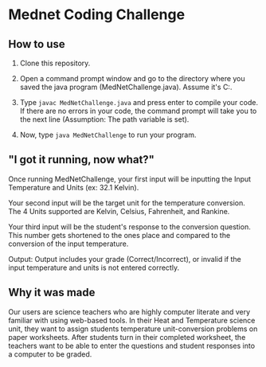 # Mednet Coding Challenge

## How to use
1) Clone this repository.

2) Open a command prompt window and go to the directory where you saved the java program (MedNetChallenge.java). Assume it's C:\.

3) Type `javac MedNetChallenge.java` and press enter to compile your code. If there are no errors in your code, the command prompt will take you to the next line (Assumption: The path variable is set).

4) Now, type `java MedNetChallenge` to run your program.

## "I got it running, now what?"

Once running MedNetChallenge, your first input will be inputting the Input Temperature and Units (ex: 32.1 Kelvin).

Your second input will be the target unit for the temperature conversion. The 4 Units supported are Kelvin, Celsius, Fahrenheit, and Rankine.

Your third input will be the student's response to the conversion question. This number gets shortened to the ones place and compared to the conversion of the input temperature.

Output: Output includes your grade (Correct/Incorrect), or invalid if the input temperature and units is not entered correctly.

## Why it was made

Our users are science teachers who are highly computer literate and very familiar with using
web-based tools. In their Heat and Temperature science unit, they want to assign students
temperature unit-conversion problems on paper worksheets. After students turn in their
completed worksheet, the teachers want to be able to enter the questions and student responses
into a computer to be graded.